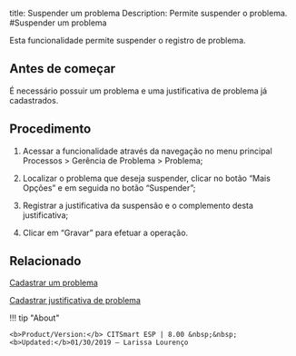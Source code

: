 title: Suspender um problema
Description: Permite suspender o problema.
#Suspender um problema 

Esta funcionalidade permite suspender o registro de problema.

Antes de começar
----------------

É necessário possuir um problema e uma justificativa de problema já cadastrados.

Procedimento
------------

1.  Acessar a funcionalidade através da navegação no menu principal Processos \>
    Gerência de Problema \> Problema;

2.  Localizar o problema que deseja suspender, clicar no botão “Mais Opções” e
    em seguida no botão “Suspender”;

3.  Registrar a justificativa da suspensão e o complemento desta justificativa;

4.  Clicar em “Gravar” para efetuar a operação.

Relacionado 
------------

[Cadastrar um problema](/pt-br/citsmart-esp-8/processes/problem/use/register-problem.html)

[Cadastrar justificativa de problema](/pt-br/citsmart-esp-8/processes/problem/configuration/problem-justification.html)

!!! tip "About"

    <b>Product/Version:</b> CITSmart ESP | 8.00 &nbsp;&nbsp;
    <b>Updated:</b>01/30/2019 – Larissa Lourenço
